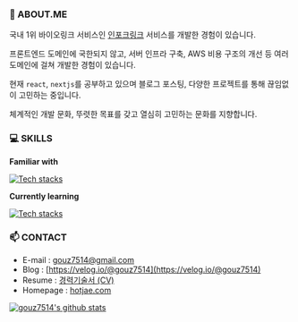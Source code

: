 ### 💬 ABOUT.ME
국내 1위 바이오링크 서비스인 [인포크링크](https://link.inpock.co.kr/) 서비스를 개발한 경험이 있습니다.

프론트엔드 도메인에 국한되지 않고, 서버 인프라 구축, AWS 비용 구조의 개선 등 여러 도메인에 걸쳐 개발한 경험이 있습니다.

현재 `react`, `nextjs`를 공부하고 있으며 블로그 포스팅, 다양한 프로젝트를 통해 끊임없이 고민하는 중입니다.

체계적인 개발 문화, 뚜렷한 목표를 갖고 열심히 고민하는 문화를 지향합니다.
 

### 💻 SKILLS
**Familiar with**

[![Tech stacks](https://skillicons.dev/icons?i=js,ts,vue,nuxtjs,webpack,aws,react)](https://skillicons.dev)

**Currently learning**

[![Tech stacks](https://skillicons.dev/icons?i=react,nextjs,firebase)](https://skillicons.dev)


### 📫 CONTACT
* E-mail : [gouz7514@gmail.com](gouz7514@gmail.com)
* Blog : [https://velog.io/@gouz7514](https://velog.io/@gouz7514)
* Resume : [경력기술서 (CV)](https://drive.google.com/file/d/1Ui34b4a1na1XcRvxVfVJ7vSFfw9IS5HL/view?usp=sharing)
* Homepage : [hotjae.com](https://hotjae.com)


[![gouz7514's github stats](https://github-readme-stats-gouz7514.vercel.app/api?username=gouz7514)](https://github.com/anuraghazra/github-readme-stats)

<!--
**gouz7514/gouz7514** is a ✨ _special_ ✨ repository because its `README.md` (this file) appears on your GitHub profile.

Here are some ideas to get you started:

- 🔭 I’m currently working on ...
- 🌱 I’m currently learning ...
- 👯 I’m looking to collaborate on ...
- 🤔 I’m looking for help with ...
- 💬 Ask me about ...
- 📫 How to reach me: ...
- 😄 Pronouns: ...
- ⚡ Fun fact: ...
-->
